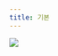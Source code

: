 ```yaml
---
title: 기본
---
```

![](https://blog.kakaocdn.net/dn/cRRM4V/btr49SQ4S8R/ThvzzntF0z2SWsUKmJhKMk/img.png)